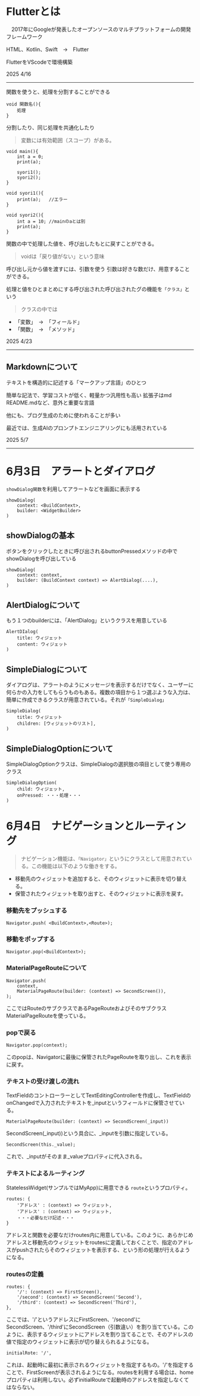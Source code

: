 # Flutterとは
　2017年にGoogleが発表したオープンソースのマルチプラットフォームの開発フレームワーク

HTML、Kotlin、Swift　→　Flutter

FlutterをVScodeで環境構築

2025 4/16
***



関数を使うと、処理を分割することができる
```
void 関数名(){
    処理
}
```
分割したり、同じ処理を共通化したり

>変数には有効範囲（スコープ）がある。
```
void main(){
    int a = 0;
    print(a);

    syori1();
    syori2();
}

void syori1(){
    print(a);   //エラー
}

void syori2(){
    int a = 10; //mainのaとは別
    print(a);
}
```
関数の中で処理した値を、呼び出したもとに戻すことができる。

>voidは「戻り値がない」という意味

呼び出し元から値を渡すには、引数を使う
引数は好きな数だけ、用意することができる。

処理と値をひとまとめにする呼び出された呼び出されたグの機能を`「クラス」`という

>クラスの中では
- 「変数」　→　「フィールド」
- 「関数」　→　「メソッド」

2025 4/23
***



## Markdownについて
テキストを構造的に記述する「マークアップ言語」のひとつ

簡単な記法で、学習コストが低く、軽量かつ汎用性も高い
拡張子はmd　　README.mdなど、意外と重要な言語

他にも、ブログ生成のために使われることが多い

最近では、生成AIのプロンプトエンジニアリングにも活用されている

2025 5/7 
***


# 6月3日　アラートとダイアログ
`showDialog関数`を利用してアラートなどを画面に表示する
```
showDialog(
    context: <BuildContext>,
    builder: <WidgetBuilder>
)
```
## showDialogの基本
ボタンをクリックしたときに呼び出されるbuttonPressedメソッドの中でshowDialogを呼び出している
```
showDialog(
    context: context,
    builder: (BuildContext context) => AlertDialog(....),
)
```
## AlertDialogについて
もう１つのbuilderには、「AlertDialog」というクラスを用意している
```
AlertDIalog(
    title: ウィジェット
    content: ウィジェット
)
```
## SimpleDialogについて
ダイアログは、アラートのようにメッセージを表示するだけでなく、ユーザーに何らかの入力をしてもらうものもある。複数の項目から１つ選ぶような入力は、簡単に作成できるクラスが用意されている。それが`「SimpleDialog」`
```
SimpleDialog(
    title: ウィジェット
    children: [ウィジェットのリスト],
)
```
## SimpleDialogOptionについて
SimpleDialogOptionクラスは、SimpleDialogの選択肢の項目として使う専用のクラス
```
SimpleDialogOption(
    child: ウィジェット,
    onPressed: ・・・処理・・・
)
```


# 6月4日　ナビゲーションとルーティング
>ナビゲーション機能は、`「Navigator」`というにクラスとして用意されている。この機能は以下のような働きをする。
- 移動先のウィジェットを追加すると、そのウィジェットに表示を切り替える。
- 保管されたウィジェットを取り出すと、そのウィジェットに表示を戻す。


### 移動先をプッシュする
```
Navigator.push( <BuildContext>,<Route>);
```
### 移動をポップする
```
Navigator.pop(<BuildContext>);
```

### MaterialPageRouteについて
```
Navigator.push(
    context,
    MaterialPageRoute(builder: (context) => SecondScreen()),
);
```
ここではRouteのサブクラスであるPageRouteおよびそのサブクラスMaterialPageRouteを使っている。

### popで戻る
```
Navigator.pop(context);
```
このpopは、Navigatorに最後に保管されたPageRouteを取り出し、これを表示に戻す。

### テキストの受け渡しの流れ
TextFieldのコントローラーとしてTextEditingControllerを作成し、TextFieldのonChangedで入力されたテキストを_inputというフィールドに保管させている。
```
MaterialPageRoute(builder: (context) => SecondScreen(_input))
```
SecondScreen(_input))という具合に、_inputを引数に指定している。
```
SecondScreen(this._value);
```
これで、_inputがそのまま_valueプロパティに代入される。

### テキストによるルーティング
StatelessWidget(サンプルではMyApp)に用意できる `route`というプロパティ。
```
routes: {
    'アドレス' : (context) => ウィジェット,
    'アドレス' : (context) => ウィジェット,
    ・・・必要なだけ記述・・・
}
```

アドレスと関数を必要なだけroutes内に用意している。このように、あらかじめアドレスと移動先のウィジェットをroutesに定義しておくことで、指定のアドレスがpushされたらそのウィジェットを表示する、という形の処理が行えるようになる。

### routesの定義
```
routes: {
    '/': (context) => FirstScreen(),
    '/second': (context) => SecondScreen('Second'),
    '/third': (context) => SecondScreen('Third'),
},
```
ここでは、'/'というアドレスにFirstScreen、'/second'にSecondScreen、'/third'にSecondScreen（引数違い）を割り当てている。このように、表示するウィジェットにアドレスを割り当てることで、そのアドレスの値で指定のウィジェットに表示が切り替えられるようになる。
```
initialRote: '/',
```
これは、起動時に最初に表示されるウィジェットを指定するもの。'/'を指定することで、FirstScreenが表示されるようになる。routesを利用する場合は、homeプロパティは利用しない。必ずinitialRouteで起動時のアドレスを指定しなくてはならない。